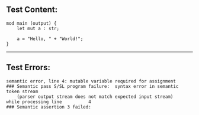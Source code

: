 
Test Content: 
-------------------------
```
mod main (output) {
    let mut a : str;

    a = "Hello, " + "World!";
}
```
------------------------

Test Errors:
-------------------------
```
semantic error, line 4: mutable variable required for assignment
### Semantic pass S/SL program failure:  syntax error in semantic token stream
    (parser output stream does not match expected input stream)
while processing line          4
### Semantic assertion 3 failed: 
```
